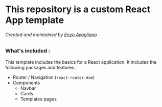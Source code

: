 # This repository is a custom React App template

###### Created and maintained by [Enzo Avagliano](https://github.com/eloxfire)


### What's included :
This template includes the basics for a React application. It includes the following packages and features :

- Router / Navigation (`react-router-dom`)
- Components
  - Navbar
  - Cards
  - Templates pages